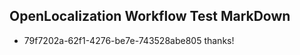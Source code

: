 ## OpenLocalization Workflow Test MarkDown
* 79f7202a-62f1-4276-be7e-743528abe805 
thanks!<!--HONumber=Mar16_HO2-->
